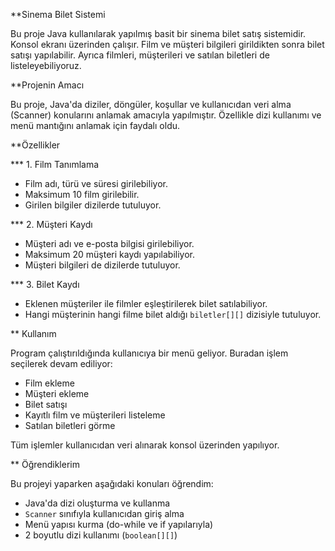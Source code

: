 **Sinema Bilet Sistemi

Bu proje Java kullanılarak yapılmış basit bir sinema bilet satış sistemidir. Konsol ekranı üzerinden çalışır. Film ve müşteri bilgileri girildikten sonra bilet satışı yapılabilir. Ayrıca filmleri, müşterileri ve satılan biletleri de listeleyebiliyoruz.

**Projenin Amacı

Bu proje, Java'da diziler, döngüler, koşullar ve kullanıcıdan veri alma (Scanner) konularını anlamak amacıyla yapılmıştır. Özellikle dizi kullanımı ve menü mantığını anlamak için faydalı oldu.

**Özellikler

*** 1. Film Tanımlama
- Film adı, türü ve süresi girilebiliyor.
- Maksimum 10 film girilebilir.
- Girilen bilgiler dizilerde tutuluyor.

*** 2. Müşteri Kaydı
- Müşteri adı ve e-posta bilgisi girilebiliyor.
- Maksimum 20 müşteri kaydı yapılabiliyor.
- Müşteri bilgileri de dizilerde tutuluyor.

*** 3. Bilet Kaydı
- Eklenen müşteriler ile filmler eşleştirilerek bilet satılabiliyor.
- Hangi müşterinin hangi filme bilet aldığı `biletler[][]` dizisiyle tutuluyor.

** Kullanım

Program çalıştırıldığında kullanıcıya bir menü geliyor. Buradan işlem seçilerek devam ediliyor:

- Film ekleme
- Müşteri ekleme
- Bilet satışı
- Kayıtlı film ve müşterileri listeleme
- Satılan biletleri görme

Tüm işlemler kullanıcıdan veri alınarak konsol üzerinden yapılıyor.

** Öğrendiklerim

Bu projeyi yaparken aşağıdaki konuları öğrendim:
- Java'da dizi oluşturma ve kullanma
- `Scanner` sınıfıyla kullanıcıdan giriş alma
- Menü yapısı kurma (do-while ve if yapılarıyla)
- 2 boyutlu dizi kullanımı (`boolean[][]`)





